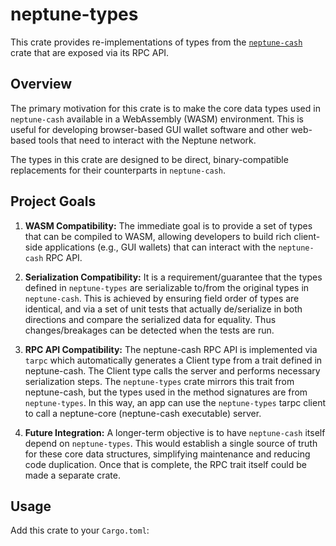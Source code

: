 # neptune-types

This crate provides re-implementations of types from the [`neptune-cash`](https://docs.rs/neptune-cash) crate that are exposed via its RPC API.

## Overview

The primary motivation for this crate is to make the core data types used in `neptune-cash` available in a WebAssembly (WASM) environment. This is useful for developing browser-based GUI wallet software and other web-based tools that need to interact with the Neptune network.

The types in this crate are designed to be direct, binary-compatible replacements for their counterparts in `neptune-cash`.

## Project Goals

1. **WASM Compatibility:** The immediate goal is to provide a set of types that can be compiled to WASM, allowing developers to build rich client-side applications (e.g., GUI wallets) that can interact with the `neptune-cash` RPC API.

2. **Serialization Compatibility:** It is a requirement/guarantee that the types defined in `neptune-types` are serializable to/from the original types in `neptune-cash`. This is achieved by ensuring field order of types are identical, and via a set of unit tests that actually de/serialize in both directions and compare the serialized data for equality.  Thus changes/breakages can be detected when the tests are run.

3. **RPC API Compatibility:** The neptune-cash RPC API is implemented via `tarpc` which automatically generates a Client type from a trait defined in neptune-cash.  The Client type calls the server and performs necessary serialization steps.  The `neptune-types` crate mirrors this trait from neptune-cash, but the types used in the method signatures are from `neptune-types`.  In this way, an app can use the `neptune-types` tarpc client to call a neptune-core (neptune-cash executable) server.

3. **Future Integration:** A longer-term objective is to have `neptune-cash` itself depend on `neptune-types`. This would establish a single source of truth for these core data structures, simplifying maintenance and reducing code duplication.  Once that is complete, the RPC trait itself could be made a separate crate.

## Usage

Add this crate to your `Cargo.toml`:

```toml [dependencies] neptune-types = "0.1"
